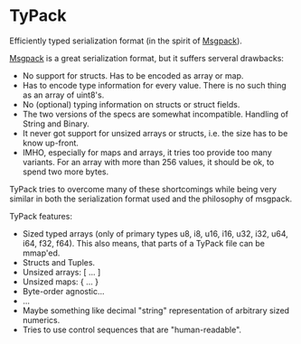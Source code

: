 TyPack
======

Efficiently typed serialization format (in the spirit of [Msgpack][1]).

[Msgpack][1] is a great serialization format, but it suffers serveral drawbacks:

* No support for structs. Has to be encoded as array or map.
* Has to encode type information for every value. There is no such thing as an array of uint8's.
* No (optional) typing information on structs or struct fields.
* The two versions of the specs are somewhat incompatible. Handling of String and Binary.
* It never got support for unsized arrays or structs, i.e. the size has to be know up-front.
* IMHO, especially for maps and arrays, it tries too provide too many variants. For an array with more than 256 values, it should
  be ok, to spend two more bytes.

TyPack tries to overcome many of these shortcomings while being very similar in both the serialization format used and the 
philosophy of msgpack.

TyPack features:

* Sized typed arrays (only of primary types u8, i8, u16, i16, u32, i32, u64, i64, f32, f64). This also means, that parts 
  of a TyPack file can be mmap'ed.
* Structs and Tuples.
* Unsized arrays: [ ... ]
* Unsized maps: { ... }
* Byte-order agnostic...
* ...
* Maybe something like decimal "string" representation of arbitrary sized numerics.
* Tries to use control sequences that are "human-readable".

[1]: http://www.msgpack.org/
